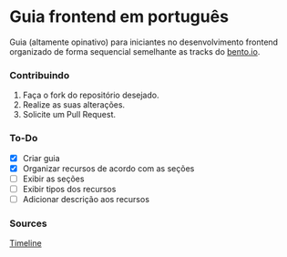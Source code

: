 # Guia frontend em português

Guia (altamente opinativo) para iniciantes no desenvolvimento frontend organizado de forma sequencial
semelhante as tracks do [bento.io](https://www.bento.io/tracks).

### Contribuindo
1. Faça o fork do repositório desejado.
2. Realize as suas alterações.
3. Solicite um Pull Request.

### To-Do
- [x] Criar guia
- [x] Organizar recursos de acordo com as seções
- [ ] Exibir as seções
- [ ] Exibir tipos dos recursos
- [ ] Adicionar descrição aos recursos

### Sources
[Timeline](http://codepen.io/NilsWe/pen/FemfK/)
